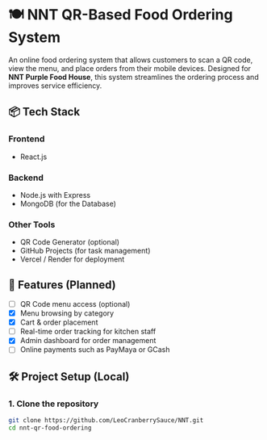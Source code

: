 # 🍽️ NNT QR-Based Food Ordering System

An online food ordering system that allows customers to scan a QR code, view the menu, and place orders from their mobile devices. Designed for **NNT Purple Food House**, this system streamlines the ordering process and improves service efficiency.

## 📦 Tech Stack

### Frontend
- React.js

### Backend
- Node.js with Express
- MongoDB (for the Database)

### Other Tools
- QR Code Generator (optional)
- GitHub Projects (for task management)
- Vercel / Render for deployment

## 🚀 Features (Planned)

- [ ] QR Code menu access (optional)
- [x] Menu browsing by category
- [x] Cart & order placement
- [ ] Real-time order tracking for kitchen staff
- [x] Admin dashboard for order management
- [ ] Online payments such as PayMaya or GCash

## 🛠️ Project Setup (Local)

### 1. Clone the repository
```bash
git clone https://github.com/LeoCranberrySauce/NNT.git
cd nnt-qr-food-ordering
